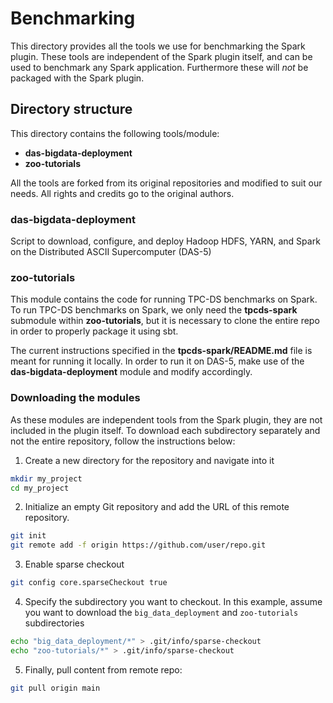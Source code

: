 # Benchmarking
This directory provides all the tools we use for benchmarking the Spark plugin. These tools are independent of the Spark plugin itself, and can be used to benchmark any Spark application. Furthermore these will *not* be packaged with the Spark plugin.

## Directory structure
This directory contains the following tools/module:
- **das-bigdata-deployment**
- **zoo-tutorials** 

All the tools are forked from its original repositories and modified to suit our needs. All rights and credits go to the original authors.

### das-bigdata-deployment
Script to download, configure, and deploy Hadoop HDFS, YARN, and Spark on the Distributed ASCII Supercomputer (DAS-5)

### zoo-tutorials
This module contains the code for running TPC-DS benchmarks on Spark. To run TPC-DS benchmarks on Spark, we only need the **tpcds-spark** submodule within **zoo-tutorials**, but it is necessary to clone the entire repo in order to properly package it using sbt.

The current instructions specified in the **tpcds-spark/README.md** file is meant for running it locally. In order to run it on DAS-5, make use of the **das-bigdata-deployment** module and modify accordingly.

### Downloading the modules
As these modules are independent tools from the Spark plugin, they are not included in the plugin itself. To download each subdirectory separately and not the entire repository, follow the instructions below:

1. Create a new directory for the repository and navigate into it
```bash
mkdir my_project
cd my_project
```

2. Initialize an empty Git repository and add the URL of this remote repository.
```bash
git init
git remote add -f origin https://github.com/user/repo.git
```

3. Enable sparse checkout
```bash
git config core.sparseCheckout true
```

4. Specify the subdirectory you want to checkout. In this example, assume you want to download the `big_data_deployment`  and `zoo-tutorials` subdirectories
```bash
echo "big_data_deployment/*" > .git/info/sparse-checkout
echo "zoo-tutorials/*" > .git/info/sparse-checkout
```

5. Finally, pull content from remote repo:
```bash
git pull origin main
```